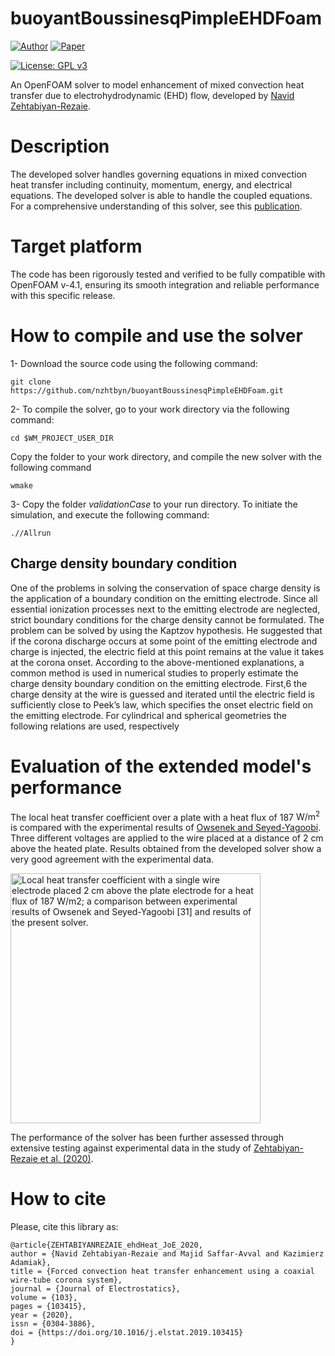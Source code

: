 # buoyantBoussinesqPimpleEHDFoam

[![Author](https://img.shields.io/badge/Author-green.svg)](https://sites.google.com/view/zehtabiyan/home)
[![Paper](https://img.shields.io/badge/Paper-Access-red.svg)](https://doi.org/10.1016/j.elstat.2019.103415)

[![License: GPL v3](https://img.shields.io/badge/License-GPLv3-blue.svg)](https://www.gnu.org/licenses/gpl-3.0) 

An OpenFOAM solver to model enhancement of mixed convection heat transfer due to electrohydrodynamic (EHD) flow, developed by [Navid Zehtabiyan-Rezaie](https://sites.google.com/view/zehtabiyan/home).

# Description
The developed solver handles governing equations in mixed convection heat transfer including continuity, momentum, energy, and electrical equations. The developed solver is able to handle the coupled equations. For a comprehensive understanding of this solver, see this [publication](https://doi.org/10.1016/j.elstat.2019.103415).

# Target platform
The code has been rigorously tested and verified to be fully compatible with OpenFOAM v-4.1, ensuring its smooth integration and reliable performance with this specific release.

# How to compile and use the solver
1- Download the source code using the following command:

  `git clone https://github.com/nzhtbyn/buoyantBoussinesqPimpleEHDFoam.git`

2- To compile the solver, go to your work directory via the following command:
  
`cd $WM_PROJECT_USER_DIR`
       
Copy the folder to your work directory, and compile the new solver with the following command
  
 `wmake`
 
3- Copy the folder _validationCase_ to your run directory. To initiate the simulation, and execute the following command:

`.//Allrun`

## Charge density boundary condition

One of the problems in solving the conservation of space charge density is the application of a boundary condition on the emitting electrode. Since all essential ionization processes next to the emitting electrode are neglected, strict boundary conditions for the charge density cannot be formulated. The problem can be solved by using the Kaptzov hypothesis. He suggested that if the corona discharge occurs at some point of the emitting electrode and charge is injected, the electric field at this point remains at the value it takes at the corona onset. According to the above-mentioned explanations, a common method is
used in numerical studies to properly estimate the charge density boundary condition on the emitting electrode. First,6 the charge density at the wire is guessed and iterated until the electric field is sufficiently close to Peek’s law, which specifies the onset electric field on the emitting electrode. For cylindrical and spherical geometries the following relations are used, respectively

# Evaluation of the extended model's performance
The local heat transfer coefficient over a plate with a heat flux of 187 $\text{W}/\text{m}^2$ is compared with the experimental results of [Owsenek and Seyed-Yagoobi](https://doi.org/10.1115/1.2824148). Three different voltages are applied to the wire placed at a distance of 2 cm above the heated plate. Results obtained from the developed solver show a very good agreement with the experimental data. 

  <img src="https://github.com/nzhtbyn/FiguresForCodes/blob/main/EHD-enhanced-HeatTransfer/ehdHeat_JoS_2020.jpg" width="400" height="400" alt="Local heat transfer coefficient with a single wire electrode placed 2 cm above the plate electrode for a heat flux of 187 W/m2; a comparison between experimental results of Owsenek and Seyed-Yagoobi [31] and results of the present solver.">

The performance of the solver has been further assessed through extensive testing against experimental data in the study of [Zehtabiyan-Rezaie et al. (2020)](https://doi.org/10.1016/j.elstat.2019.103415).

# How to cite
Please, cite this library as:
```
@article{ZEHTABIYANREZAIE_ehdHeat_JoE_2020,
author = {Navid Zehtabiyan-Rezaie and Majid Saffar-Avval and Kazimierz Adamiak},
title = {Forced convection heat transfer enhancement using a coaxial wire-tube corona system},
journal = {Journal of Electrostatics},
volume = {103},
pages = {103415},
year = {2020},
issn = {0304-3886},
doi = {https://doi.org/10.1016/j.elstat.2019.103415}
}
```
